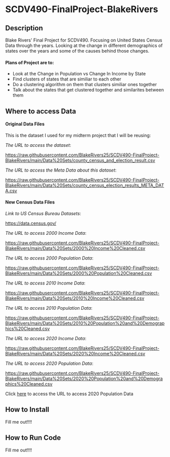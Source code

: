 # SCDV490-FinalProject-BlakeRivers

## Description
Blake Rivers' Final Project for SCDV490.  Focusing on United States Census Data through the years.
Looking at the change in different demographics of states over the years and some of the causes behind those changes.

#### Plans of Project are to:
- Look at the Change in Population vs Change In Income by State 
- Find clusters of states that are similiar to each other
- Do a clustering algorithm on them that clusters similiar ones together
- Talk about the states that get clustered together and similarites between them



## Where to access Data

#### Original Data Files
This is the dataset I used for my midterm project that I will be reusing:


*The URL to access the dataset*:

https://raw.githubusercontent.com/BlakeRivers25/SCDV490-FinalProject-BlakeRivers/main/Data%20Sets/county_census_and_election_result.csv

*The URL to access the Meta Data about this dataset*:

https://raw.githubusercontent.com/BlakeRivers25/SCDV490-FinalProject-BlakeRivers/main/Data%20Sets/county_census_election_results_META_DATA.csv


#### New Census Data Files
*Link to US Census Bureau Datasets*:

https://data.census.gov/


*The URL to access 2000 Income Data*:

https://raw.githubusercontent.com/BlakeRivers25/SCDV490-FinalProject-BlakeRivers/main/Data%20Sets/2000%20Income%20Cleaned.csv

*The URL to access 2000 Population Data*:

https://raw.githubusercontent.com/BlakeRivers25/SCDV490-FinalProject-BlakeRivers/main/Data%20Sets/2000%20Population%20Cleaned.csv


*The URL to access 2010 Income Data*:

https://raw.githubusercontent.com/BlakeRivers25/SCDV490-FinalProject-BlakeRivers/main/Data%20Sets/2010%20Income%20Cleaned.csv

*The URL to access 2010 Population Data*:

https://raw.githubusercontent.com/BlakeRivers25/SCDV490-FinalProject-BlakeRivers/main/Data%20Sets/2010%20Population%20and%20Demographics%20Cleaned.csv


*The URL to access 2020 Income Data*:

https://raw.githubusercontent.com/BlakeRivers25/SCDV490-FinalProject-BlakeRivers/main/Data%20Sets/2020%20Income%20Cleaned.csv

*The URL to access 2020 Population Data*:

https://raw.githubusercontent.com/BlakeRivers25/SCDV490-FinalProject-BlakeRivers/main/Data%20Sets/2020%20Population%20and%20Demographics%20Cleaned.csv



Click [here](https://raw.githubusercontent.com/BlakeRivers25/SCDV490-FinalProject-BlakeRivers/main/Data%20Sets/2020%20Population%20and%20Demographics%20Cleaned.csv) to access the URL to access 2020 Population Data




## How to Install 
Fill me out!!!!





## How to Run Code
Fill me out!!!!
